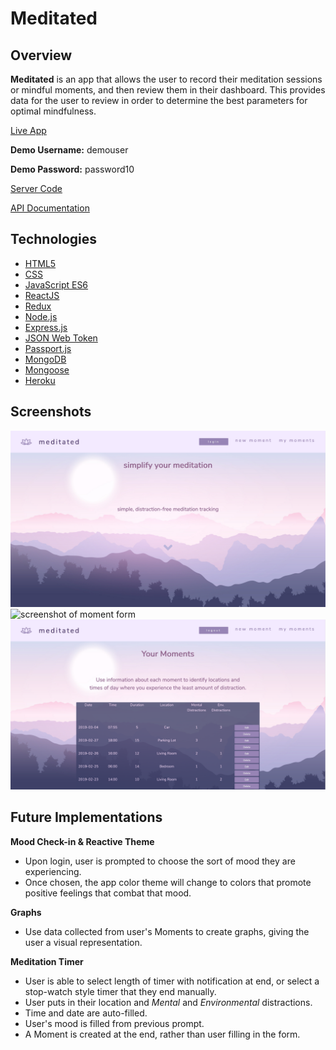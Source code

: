 # Meditated

## Overview

**Meditated** is an app that allows the user to record their meditation sessions or mindful moments, and then review them in their dashboard. This provides data for the user to review in order to determine the best parameters for optimal mindfulness.

[Live App](http://meditated-client.herokuapp.com/)

**Demo Username:** demouser

**Demo Password:** password10

[Server Code](https://github.com/DavidDoes/meditated-api)

[API Documentation](https://documenter.getpostman.com/view/1740901/S17kyr3n)

## Technologies

- [HTML5](https://developer.mozilla.org/en-US/docs/Web/Guide/HTML/HTML5)
- [CSS](https://developer.mozilla.org/en-US/docs/Web/CSS/Reference)
- [JavaScript ES6](https://developer.mozilla.org/en-US/docs/Web/JavaScript)
- [ReactJS](https://reactjs.org/)
- [Redux](https://redux.js.org/)
- [Node.js](https://nodejs.org/en/)
- [Express.js](http://expressjs.com)
- [JSON Web Token](https://jwt.io/)
- [Passport.js](http://www.passportjs.org/)
- [MongoDB](https://www.mongodb.com/)
- [Mongoose](https://mongoosejs.com)
- [Heroku](https://heroku.com)

## Screenshots

![screenshot of splash screen](screenshots/splash.png)
![screenshot of moment form](screenshoots/moment.png)
![screenshot of user dashboard](screenshots/dashboard.png)

## Future Implementations

**Mood Check-in & Reactive Theme**

- Upon login, user is prompted to choose the sort of mood they are experiencing.
- Once chosen, the app color theme will change to colors that promote positive feelings that combat that mood.

**Graphs**

- Use data collected from user's Moments to create graphs, giving the user a visual representation.

**Meditation Timer**

- User is able to select length of timer with notification at end, or select a stop-watch style timer that they end manually.
- User puts in their location and _Mental_ and _Environmental_ distractions.
- Time and date are auto-filled.
- User's mood is filled from previous prompt.
- A Moment is created at the end, rather than user filling in the form.
